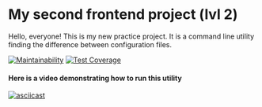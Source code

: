 # My second frontend project (lvl 2)

Hello, everyone! This is my new practice project. It is a command line utility finding the difference between configuration files.


[![Maintainability](https://api.codeclimate.com/v1/badges/d094422e91ac3eaa97c2/maintainability)](https://codeclimate.com/github/afreakanist/frontend-project-lvl2/maintainability) [![Test Coverage](https://api.codeclimate.com/v1/badges/d094422e91ac3eaa97c2/test_coverage)](https://codeclimate.com/github/afreakanist/frontend-project-lvl2/test_coverage)

#### Here is a video demonstrating how to run this utility

[![asciicast](https://asciinema.org/a/N5c01gq47h6QOEUtSB2QAD5qy.svg)](https://asciinema.org/a/N5c01gq47h6QOEUtSB2QAD5qy)


